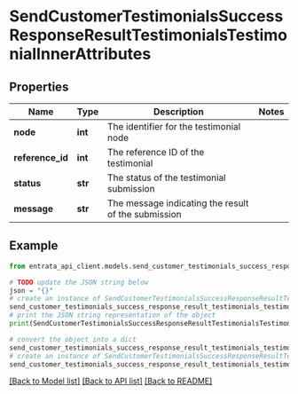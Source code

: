 # SendCustomerTestimonialsSuccessResponseResultTestimonialsTestimonialInnerAttributes


## Properties

Name | Type | Description | Notes
------------ | ------------- | ------------- | -------------
**node** | **int** | The identifier for the testimonial node | 
**reference_id** | **int** | The reference ID of the testimonial | 
**status** | **str** | The status of the testimonial submission | 
**message** | **str** | The message indicating the result of the submission | 

## Example

```python
from entrata_api_client.models.send_customer_testimonials_success_response_result_testimonials_testimonial_inner_attributes import SendCustomerTestimonialsSuccessResponseResultTestimonialsTestimonialInnerAttributes

# TODO update the JSON string below
json = "{}"
# create an instance of SendCustomerTestimonialsSuccessResponseResultTestimonialsTestimonialInnerAttributes from a JSON string
send_customer_testimonials_success_response_result_testimonials_testimonial_inner_attributes_instance = SendCustomerTestimonialsSuccessResponseResultTestimonialsTestimonialInnerAttributes.from_json(json)
# print the JSON string representation of the object
print(SendCustomerTestimonialsSuccessResponseResultTestimonialsTestimonialInnerAttributes.to_json())

# convert the object into a dict
send_customer_testimonials_success_response_result_testimonials_testimonial_inner_attributes_dict = send_customer_testimonials_success_response_result_testimonials_testimonial_inner_attributes_instance.to_dict()
# create an instance of SendCustomerTestimonialsSuccessResponseResultTestimonialsTestimonialInnerAttributes from a dict
send_customer_testimonials_success_response_result_testimonials_testimonial_inner_attributes_from_dict = SendCustomerTestimonialsSuccessResponseResultTestimonialsTestimonialInnerAttributes.from_dict(send_customer_testimonials_success_response_result_testimonials_testimonial_inner_attributes_dict)
```
[[Back to Model list]](../README.md#documentation-for-models) [[Back to API list]](../README.md#documentation-for-api-endpoints) [[Back to README]](../README.md)


